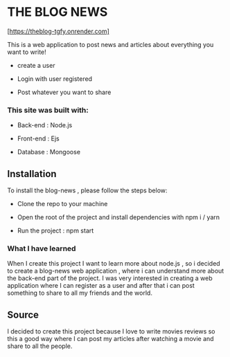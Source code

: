 # THE BLOG NEWS 



[https://theblog-tgfy.onrender.com]

This is a web application to post news and articles about everything you want to write!

+ create a user

+ Login with user registered

+ Post whatever you want to share

### This site was built with:

+ Back-end : Node.js

+ Front-end : Ejs

+ Database : Mongoose

## Installation

To install the blog-news , please follow the steps below:

+ Clone the repo to your machine

+ Open the root of the project and install dependencies with npm i / yarn

+ Run the project : npm start


### What I have learned

When I create this project I want to learn more about node.js , so i decided to create a blog-news web application , where i can understand more about the back-end part of the project.
I was very interested in creating a web application where I can register as a user and after that i can post something to share to all my friends and the world.


## Source

I decided to create this project because I love to write movies reviews so this a good way where I can post my articles after watching a movie and share to all the people.
